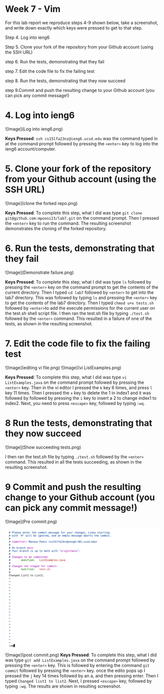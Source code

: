 # Week 7 - Vim 

For this lab report we reproduce steps 4-9 shown below, take a screenshot, and write down exactly which keys were pressed to get to that step. 

Step 4. Log into ieng6

Step 5. Clone your fork of the repository from your Github account (using the SSH URL)

step 6.  Run the tests, demonstrating that they fail

step 7.  Edit the code file to fix the failing test

step 8. Run the tests, demonstrating that they now succeed

step 9.Commit and push the resulting change to your Github account (you can pick any commit message!)

# **4. Log into ieng6**

![Image](Log into ieng6.png)

**Keys Pressed**: ```ssh cs15lfa23nz@ieng6.ucsd.edu``` was the command typed in at the command prompt followed by pressing the ```<enter>``` key to log into the ieng6 account/computer. 

# **5. Clone your fork of the repository from your Github account (using the SSH URL)**

![Image](clone the forked repo.png)

**Keys Pressed**: To complete this step, what I did was type ```git clone git@github.com:mpooni23/lab7.git``` on the command prompt. Then I pressed the ```<enter>``` key to run the command. The resulting screenshot demonstrates the cloning of the forked repository.

# **6. Run the tests, demonstrating that they fail**

![Image](Demonstrate failure.png)

**Keys Pressed**: To complete this step, what I did was type ```ls``` followed by pressing the ```<enter>``` key on the command prompt to get the contents of the current directory. Then I typed ```cd lab7``` followed by ```<enter>``` to get into the lab7 directory. This was followed by typing ```ls``` and pressing the ```<enter>``` key to get the contents of the lab7 directory. Then I typed ```chmod u+x tests.sh``` followed by ```<enter>```to add the execute permissions for the current user on the test.sh shell script file. I then ran the test.sh file by typing ```./test.sh``` followed by the ```<enter>``` command. This resulted in a failure of one of the tests, as shown in the resulting screenshot.

# **7. Edit the code file to fix the failing test**

![Image](editing vi file.png)
![Image](vi ListExamples.png)

**Keys Pressed**: To complete this step, what I did was type ```vi  ListExamples.java``` on the command prompt followed by pressing the ```<enter>``` key. Then in the vi editor I pressed the ```k``` key 6 times, and press ```l``` key 11 times. Then I pressed the ```x``` key to delete the 1 in index1 and it was followed by followed by pressing the ```i``` key to insert a 2 to change index1 to index2. Next, you need to press ```<escape>``` key, followed by typing ```:wq```.

# **8 Run the tests, demonstrating that they now succeed**

![Image](Show succeeding tests.png)

 I then ran the test.sh file by typing ```./test.sh``` followed by the ```<enter>``` command. This resulted in all the tests succeeding, as shown in the resulting screenshot.

# **9 Commit and push the resulting change to your Github account (you can pick any commit message!)**

![Image](Pre commit.png)

![Image](commit.png)

![Image](post commit.png)
**Keys Pressed**: To complete this step, what I did was type ```git add ListExamples.java``` on the command prompt followed by pressing the ```<enter>``` key. This is followed by entering the command ```git commit``` followed by pressing the ```<enter>``` key. once the edito pops up I pressed the ```j``` key 14 times followed by an a, and then pressing enter. Then I typed ```Changed list1 to list2```.  Next, I pressed ```<escape>``` key, followed by typing ```:wq```. The results are shown in resulting screenshot.
